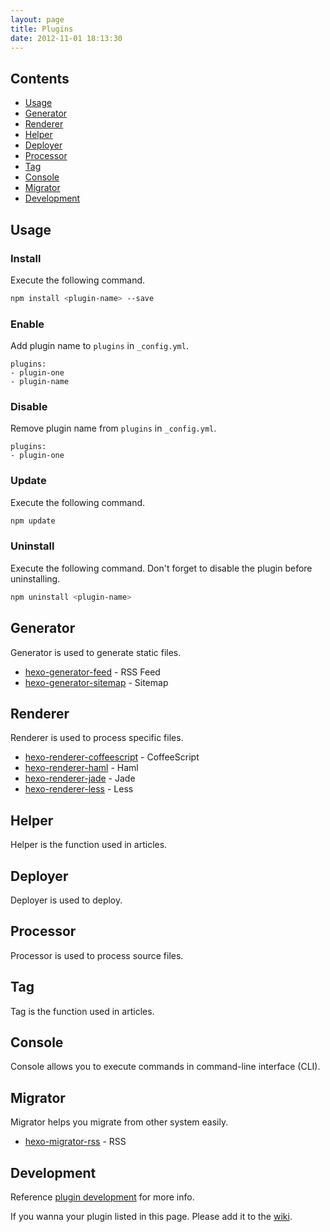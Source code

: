 ```yaml
---
layout: page
title: Plugins
date: 2012-11-01 18:13:30
---
```


## Contents

- [Usage](#usage)
- [Generator](#generator)
- [Renderer](#renderer)
- [Helper](#helper)
- [Deployer](#deployer)
- [Processor](#processor)
- [Tag](#tag)
- [Console](#console)
- [Migrator](#migrator)
- [Development](#development)

<a id="usage"></a>
## Usage

### Install

Execute the following command.

``` bash
npm install <plugin-name> --save
```

### Enable

Add plugin name to `plugins` in `_config.yml`.

``` plain
plugins:
- plugin-one
- plugin-name
```

### Disable

Remove plugin name from `plugins` in `_config.yml`.

``` plain
plugins:
- plugin-one
```

### Update

Execute the following command.

``` bash
npm update
```

### Uninstall

Execute the following command. Don't forget to disable the plugin before uninstalling.

``` bash
npm uninstall <plugin-name>
```

<a id="generator"></a>
## Generator

Generator is used to generate static files.

- [hexo-generator-feed] - RSS Feed
- [hexo-generator-sitemap] - Sitemap

<a id="renderer"></a>
## Renderer

Renderer is used to process specific files.

- [hexo-renderer-coffeescript] - CoffeeScript
- [hexo-renderer-haml] - Haml
- [hexo-renderer-jade] - Jade
- [hexo-renderer-less] - Less

<a id="helper"></a>
## Helper

Helper is the function used in articles.

<a id="deployer"></a>
## Deployer

Deployer is used to deploy.

<a id="processor"></a>
## Processor

Processor is used to process source files.

<a id="tag"></a>
## Tag

Tag is the function used in articles.

<a id="console"></a>
## Console

Console allows you to execute commands in command-line interface (CLI).

<a id="migrator"></a>
## Migrator

Migrator helps you migrate from other system easily.

- [hexo-migrator-rss] - RSS

<a id="development"></a>
## Development

Reference [plugin development](../docs/plugin-development.html) for more info.

If you wanna your plugin listed in this page. Please add it to the [wiki].

[hexo-generator-feed]: https://github.com/tommy351/hexo-plugins/tree/master/generator/feed
[hexo-generator-sitemap]: https://github.com/tommy351/hexo-plugins/tree/master/generator/sitemap
[hexo-renderer-coffeescript]: https://github.com/tommy351/hexo-plugins/tree/master/renderer/coffeescript
[hexo-renderer-haml]: https://github.com/tommy351/hexo-plugins/tree/master/renderer/haml
[hexo-renderer-jade]: https://github.com/tommy351/hexo-plugins/tree/master/renderer/jade
[hexo-renderer-less]: https://github.com/tommy351/hexo-plugins/tree/master/renderer/less
[hexo-migrator-rss]: https://github.com/tommy351/hexo-plugins/tree/master/migrator/rss
[wiki]: https://github.com/tommy351/hexo/wiki/Plugins